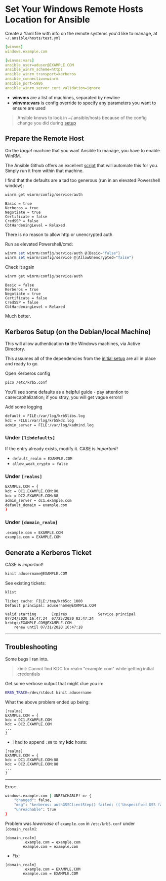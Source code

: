 # Set Your Windows Remote Hosts Location for Ansible

Create a Yaml file with info on the remote systems you'd like to manage, at `~/.ansible/hosts/test.yml`
```yaml
[winvms]
windows.example.com

[winvms:vars]
ansible_user=aduser@EXAMPLE.COM
ansible_winrm_scheme=https
ansible_winrm_transport=kerberos
ansible_connection=winrm
ansible_port=5986
ansible_winrm_server_cert_validation=ignore
```

- **winvms** are a list of machines, separated by newline
- **winvms:vars** is config override to specify any parameters you want to ensure are used

> Ansible knows to look in ~/.ansible/hosts because of the config change you did during [setup](initial-setup.md)

## Prepare the Remote Host
On the *target* machine that you want Ansible to manage, you have to enable WinRM.

The Ansible Github offers an excellent [script](https://github.com/ansible/ansible/blob/devel/examples/scripts/ConfigureRemotingForAnsible.ps1) that will automate this for you.  Simply run it from within that machine.

I find that the defaults are a tad too generous (run in an elevated Powershell window):
```powershell
winrm get winrm/config/service/auth
```
```text
Basic = true
Kerberos = true
Negotiate = true
Certificate = false
CredSSP = false
CbtHardeningLevel = Relaxed
```

There is no reason to allow http or unencrypted auth.

Run as elevated Powershell/cmd:
```powershell
winrm set winrm/config/service/auth @{Basic="false"}
winrm set winrm/config/service @{AllowUnencrypted="false"}
```

Check it again
```powershell
winrm get winrm/config/service/auth
```

```text
Basic = false
Kerberos = true
Negotiate = true
Certificate = false
CredSSP = false
CbtHardeningLevel = Relaxed
```
Much better.

## Kerberos Setup (on the Debian/local Machine)
This will allow authentication **to** the Windows machines, via Active Directory.

This assumes all of the dependencies from the [initial setup](initial-setup.md) are all in place and ready to go.

Open Kerberos config
```bash
pico /etc/krb5.conf
```
You'll see some defaults as a helpful guide - pay attention to case/capitalization; if you stray, you will get vague errors!

Add some logging
```bash
default = FILE:/var/log/krb5libs.log
kdc = FILE:/var/log/krb5kdc.log
admin_server = FILE:/var/log/kadmind.log
```

### Under `[libdefaults]`
If the entry already exists, modify it.  CASE is *important*!
- `default_realm = EXAMPLE.COM`
- `allow_weak_crypto = false`

### Under `[realms]`
```bash
EXAMPLE.COM = {
kdc = DC1.EXAMPLE.COM:88
kdc = DC2.EXAMPLE.COM:88
admin_server = dc1.example.com
default_domain = example.com
}
```

### Under `[domain_realm]`
```bash
.example.com = EXAMPLE.COM
example.com = EXAMPLE.COM
```

## Generate a Kerberos Ticket
CASE is *important*!
```bash
kinit adusername@EXAMPLE.COM
```
See existing tickets:
```bash
klist
```
```text
Ticket cache: FILE:/tmp/krb5cc_1000
Default principal: adusername@EXAMPLE.COM

Valid starting       Expires              Service principal
07/24/2020 16:47:24  07/25/2020 02:47:24  krbtgt/EXAMPLE.COM@EXAMPLE.COM
	renew until 07/31/2020 16:47:18
```

***
## Troubleshooting
Some bugs I ran into.

> kinit: Cannot find KDC for realm "example.com" while getting initial credentials

Get some verbose output that might clue you in:
```bash
KRB5_TRACE=/dev/stdout kinit adusername
```

What the above problem ended up being:
```text
[realms]
EXAMPLE.COM = {
kdc = DC1.EXAMPLE.COM
kdc = DC2.EXAMPLE.COM
...
}
```
- I had to append `:88` to my **kdc** hosts:
```text
[realms]
EXAMPLE.COM = {
kdc = DC1.EXAMPLE.COM:88
kdc = DC2.EXAMPLE.COM:88
...
}
```

***
Error:
```bash
windows.example.com | UNREACHABLE! => {
    "changed": false,
    "msg": "kerberos: authGSSClientStep() failed: (('Unspecified GSS failure.  Minor code may provide more information', 851968), ('KDC reply did not match expectations', -1765328237))",
    "unreachable": true
}
```

Problem was *lowercase* of `example.com` in `/etc/krb5.conf` under `[domain_realm]`:
```text
[domain_realm]
        .example.com = example.com
        example.com = example.com
```

- Fix:
```text
[domain_realm]
        .example.com = EXAMPLE.COM
        example.com = EXAMPLE.COM
```
